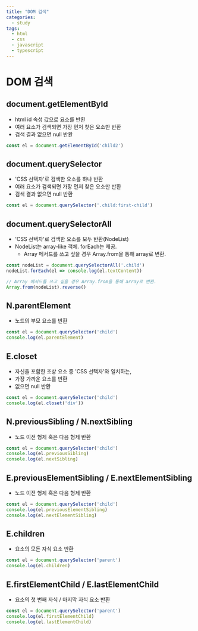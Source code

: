 ```yaml
---
title: "DOM 검색"
categories:
  - study
tags:
  - html
  - css
  - javascript
  - typescript
---
```


# DOM 검색

## document.getElementById
- html id 속성 값으로 요소를 반환
- 여러 요소가 검색되면 가장 먼저 찾은 요소만 반환
- 검색 결과 없으면 null 반환

```javascript
const el = document.getElementById('child2')
```

## document.querySelector
- 'CSS 선택자'로 검색한 요소를 하나 반환
- 여러 요소가 검색되면 가장 먼저 찾은 요소만 반환
- 검색 결과 없으면 null 반환

```javascript
const el = document.querySelector('.child:first-child')
```

## document.querySelectorAll
- 'CSS 선택자'로 검색한 요소를 모두 반환(NodeList)
- NodeList는 array-like 객체. forEach는 제공.
  - Array 메서드를 쓰고 싶을 경우 Array.from을 통해 array로 변환.

```javascript
const nodeList = document.querySelectorAll('.child')
nodeList.forEach(el => console.log(el.textContent))

// Array 메서드를 쓰고 싶을 경우 Array.from을 통해 array로 변환.
Array.from(nodeList).reverse()
```

## N.parentElement
- 노드의 부모 요소를 반환

```javascript 
const el = document.querySelector('child')
console.log(el.parentElement)
```

## E.closet
- 자신을 포함한 조상 요소 중 'CSS 선택자'와 일치하는,
- 가장 가까운 요소를 반환
- 없으면 null 반환

```javascript 
const el = document.querySelector('child')
console.log(el.closet('div'))
```

## N.previousSibling / N.nextSibling
- 노드 이전 형제 혹은 다음 형제 반환

```javascript 
const el = document.querySelector('child')
console.log(el.previousSibling)
console.log(el.nextSibling)
```

## E.previousElementSibling / E.nextElementSibling
- 노드 이전 형제 혹은 다음 형제 반환

```javascript 
const el = document.querySelector('child')
console.log(el.previousElementSibling)
console.log(el.nextElementSibling)
```

## E.children
- 요소의 모든 자식 요소 반환

```javascript 
const el = document.querySelector('parent')
console.log(el.children)
```

## E.firstElementChild / E.lastElementChild
- 요소의 첫 번째 자식 / 마지막 자식 요소 반환

```javascript 
const el = document.querySelector('parent')
console.log(el.firstElementChild)
console.log(el.lastElementChild)
```